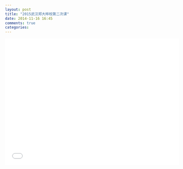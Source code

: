 ```yaml
---
layout: post
title: "2015武汉郑大晔校第二次课"
date: 2014-11-16 16:45
comments: true
categories: 
---
```

<iframe src="//slides.com/pengfeicui/285849/embed" width="576" height="420" scrolling="no" frameborder="0" webkitallowfullscreen mozallowfullscreen allowfullscreen></iframe>